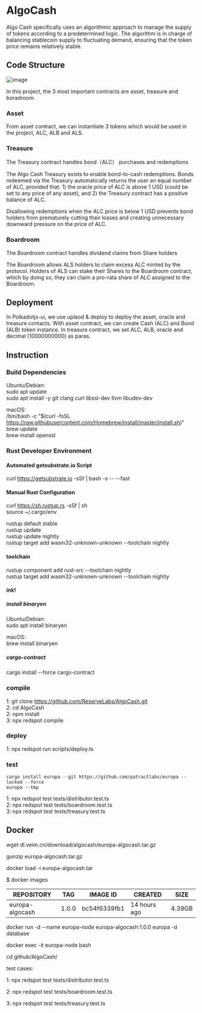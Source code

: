# AlgoCash
Algo Cash specifically uses an algorithmic approach to manage the supply of tokens according to a predetermined logic. The algorithm is in charge of balancing stablecoin supply to fluctuating demand, ensuring that the token price remains relatively stable.


## Code Structure

![image](https://user-images.githubusercontent.com/77781754/123919774-dde5ce80-d9b7-11eb-8426-57c312b3756a.png)

In this project, the 3 most important contracts are asset, treasure and boradroom.

### Asset

From asset contract, we can instantiate 3 tokens which would be used in the project, ALC, ALB and ALS.

### Treasure

The Treasury contract handles bond（ALC） purchases and redemptions

The Algo Cash Treasury exists to enable bond-to-cash redemptions. Bonds redeemed via the Treasury automatically returns the user an equal number of ALC, provided that: 1) the oracle price of ALC is above 1 USD (could be set to any price of any asset), and 2) the Treasury contract has a positive balance of ALC.

Disallowing redemptions when the ALC price is below 1 USD prevents bond holders from prematurely cutting their losses and creating unnecessary downward pressure on the price of ALC.

### Boardroom

The Boardroom contract handles dividend claims from Share holders

The Boardroom allows ALS holders to claim excess ALC minted by the protocol. Holders of ALS can stake their Shares to the Boardroom contract, which by doing so, they can claim a pro-rata share of ALC assigned to the Boardroom.


## Deployment

In Polkadotjs-ui, we use uplaod & deploy to deploy the asset, oracle and treasure contacts. With asset contract, we can create Cash (ALC) and Bond (ALB) token instance. In treasure contract, we set ALC, ALB, oracle and decimal (10000000000) as paras. 

## Instruction
### Build Dependencies
Ubuntu/Debian:   
sudo apt update   
sudo apt install -y git clang curl libssl-dev llvm libudev-dev   

macOS:      
/bin/bash -c "$(curl -fsSL https://raw.githubusercontent.com/Homebrew/install/master/install.sh)"   
brew update   
brew install openssl   

### Rust Developer Environment
#### Automated getsubstrate.io Script   
curl https://getsubstrate.io -sSf | bash -s -- --fast

#### Manual Rust Configuration      
curl https://sh.rustup.rs -sSf | sh   
source ~/.cargo/env   

rustup default stable   
rustup update   
rustup update nightly   
rustup target add wasm32-unknown-unknown --toolchain nightly

#### toolchain
rustup component add rust-src --toolchain nightly   
rustup target add wasm32-unknown-unknown --toolchain nightly   

#### ink!
##### install binaryen
Ubuntu/Debian:   
sudo apt install binaryen  

macOS:   
brew install binaryen   

##### cargo-contract
cargo install --force cargo-contract

### compile
1:  git clone https://github.com/ReserveLabs/AlgoCash.git   
2:  cd AlgoCash   
2:  npm install      
3:  npx redspot compile   

### deploy
1: npx redspot run scripts/deploy.ts

### test
```
cargo install europa --git https://github.com/patractlabs/europa --locked --force
europa --tmp
```
1: npx redspot test tests/distributor.test.ts   
2: npx redspot test tests/boardroom.test.ts   
3: npx redspot test tests/treasury.test.ts

## Docker
wget dl.veim.cn/download/algocash/europa-algocash.tar.gz

gunzip europa-algocash.tar.gz

docker load -i europa-algocash.tar 

$ docker images

| REPOSITORY | TAG | IMAGE ID | CREATED |SIZE|
| ------------- | ------------- | ------------- |------------- |------------- |
| europa-algocash | 1.0.0 | bc54f6339fb1 |14 hours ago |   4.39GB |


docker run -d --name europa-node europa-algocash:1.0.0 europa -d database

docker exec -it europa-node bash

cd github/AlgoCash/

test cases:

1: npx redspot test tests/distributor.test.ts

2: npx redspot test tests/boardroom.test.ts

3: npx redspot test tests/treasury.test.ts
